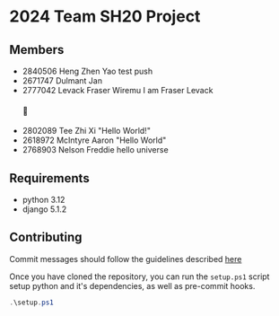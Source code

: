 # 2024 Team SH20 Project

## Members

- 2840506 Heng Zhen Yao test push
- 2671747 Dulmant Jan
- 2777042 Levack Fraser Wiremu I am Fraser Levack <h4> 🦈 </h4>
- 2802089 Tee Zhi Xi "Hello World!"
- 2618972 McIntyre Aaron "Hello World"
- 2768903 Nelson Freddie hello universe

## Requirements

- python 3.12
- django 5.1.2

## Contributing

Commit messages should follow the guidelines described [here](https://gist.github.com/joshbuchea/6f47e86d2510bce28f8e7f42ae84c716)

Once you have cloned the repository, you can run the `setup.ps1` script setup python and it's dependencies, as well as pre-commit hooks.

```powershell
.\setup.ps1
```
